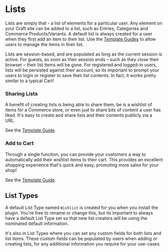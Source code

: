# Lists

Lists are simply that - a list of elements for a particular user. Any element on your Craft site can be added to a list, such as Entries, Categories and Commerce Products/Variants. A default list is always created for a user when they first add an item to their list. Use the [Template Guides](docs:template-guides/managing-items) to allow users to manage the items in their list.

Lists are session-based, and are populated as long as the current session is active. For guests, as soon as their session ends – such as they close their browser – their list items will be gone. For registered and logged-in users, lists will be persisted against their account, so its important to prompt your users to login or register to save their list contents. In fact, it works pretty similar to a typical Cart!

### Sharing Lists
A benefit of creating lists is being able to share them, be is a wishlist of items for a Commerce store, or even just to share bits of content a user has liked. It's easy to create and share lists and their contents publicly via a URL.

See the [Template Guide](docs:template-guides/sharing-lists).

### Add to Cart
Through a single function, you can provide your customers a way to automatically add their wishlist items to their cart. This provides an excellent shopping experience that's quick and easy, promoting more sales for your shop!

See the [Template Guide](docs:template-guides/add-to-cart).

## List Types

A default List Type named `Wishlist` is created for you when you install the plugin. You're free to rename or change this, but its important to always have a default List Type set so that new list creators will be using the nominated default information.

It's also in List Types where you can set any custom fields for both lists and list items. These custom fields can be populated by users when adding or creating lists, for any additional information you require for your use-cases.